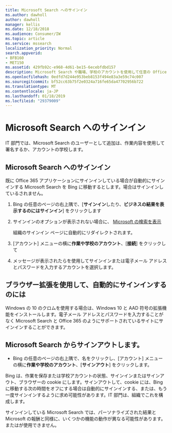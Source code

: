 ```yaml
---
title: Microsoft Search へのサインイン
ms.author: dawholl
author: dawholl
manager: kellis
ms.date: 12/18/2018
ms.audience: Consumer/IW
ms.topic: article
ms.service: mssearch
localization_priority: Normal
search.appverid:
- BFB160
- MET150
ms.assetid: 429fb92c-e968-4d61-be15-6ecebfdbd157
description: Microsoft Search や職場、学校のアカウントを使用して任意の Office 365 アプリケーションに簡単にサインインします。
ms.openlocfilehash: 0edfd7d244e953beb8153f494e83a3e59c74c007
ms.sourcegitcommit: bf52cc63b75f2e0324a716fe65da47702956b722
ms.translationtype: MT
ms.contentlocale: ja-JP
ms.lasthandoff: 01/18/2019
ms.locfileid: "29379009"
---
```

# <a name="sign-in-to-microsoft-search"></a>Microsoft Search へのサインイン

IT 部門では、Microsoft Search のユーザーとして追加は、作業内容を使用して署名するか、アカウントの学校します。
  
## <a name="sign-in-to-microsoft-search"></a>Microsoft Search へのサインイン

既に Office 365 アプリケーションにサインインしている場合が自動的にサインインする Microsoft Search を Bing に移動するとします。場合はサインインしているされません。
  
1. Bing の任意のページの右上隅で、[**サインイン**したり、**ビジネスの結果を表示するのにはサインイン**] をクリックします
    
2. サインインのオプションが表示されない場合に、 [Microsoft の検索を表示](https://www.bing.com/business/explore)
    
    組織のサインイン ページに自動的にリダイレクトされます。
    
3. [アカウント] メニューの横に**作業や学校のアカウント**、[**接続**] をクリックして
    
4. メッセージが表示されたらを使用してサインインまたは電子メール アドレスとパスワードを入力するアカウントを選択します。
    
## <a name="use-a-browser-extension-to-sign-in-automatically"></a>ブラウザー拡張を使用して、自動的にサインインするのには

Windows の 10 のクロムを使用する場合は、Windows 10 と AAD 符号の拡張機能をインストールします。電子メール アドレスとパスワードを入力することがなく Microsoft Search と Office 365 のようにサポートされているサイトにサインインすることができます。
  
## <a name="sign-out-of-microsoft-search"></a>Microsoft Search からサインアウトします。

- Bing の任意のページの右上隅で、名をクリックし、[アカウント] メニューの横に**作業や学校のアカウント**、[**サインアウト**] をクリックします。
    
Bing は、作業を保存または学校アカウントの状態、サインインまたはサインアウト、ブラウザーの cookie にします。サインアウトして、cookie には、Bing に移動する次の時間をオフにする場合は自動的にサインインする、または、もう一度サインインするように求め可能性があります。IT 部門は、組織でこれを構成します。
  
サインインしている Microsoft Search では、パーソナライズされた結果と Microsoft の報酬と同様に、いくつかの機能の動作が異なる可能性があります。 またはが使用できません。

  

